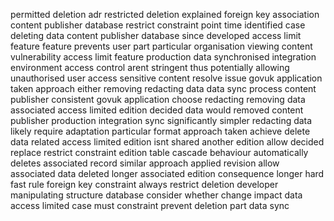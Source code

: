 permitted deletion adr restricted deletion explained foreign key association content publisher database restrict constraint point time identified case deleting data content publisher database since developed access limit feature feature prevents user part particular organisation viewing content vulnerability access limit feature production data synchronised integration environment access control arent stringent thus potentially allowing unauthorised user access sensitive content resolve issue govuk application taken approach either removing redacting data data sync process content publisher consistent govuk application choose redacting removing data associated access limited edition decided data would removed content publisher production integration sync significantly simpler redacting data likely require adaptation particular format approach taken achieve delete data related access limited edition isnt shared another edition allow decided replace restrict constraint edition table cascade behaviour automatically deletes associated record similar approach applied revision allow associated data deleted longer associated edition consequence longer hard fast rule foreign key constraint always restrict deletion developer manipulating structure database consider whether change impact data access limited case must constraint prevent deletion part data sync